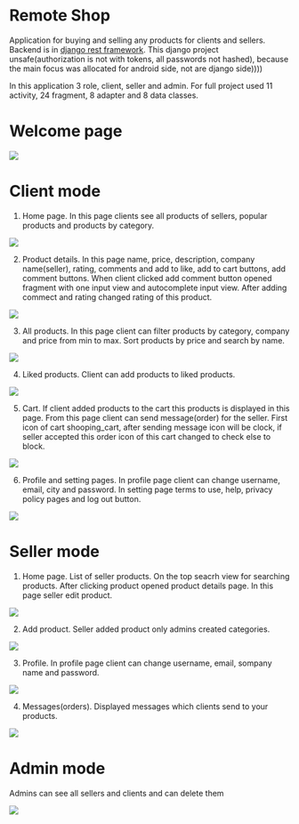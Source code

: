 # Remote Shop
Application for buying and selling any products for clients and sellers.
Backend is in [django rest framework](https://github.com/Erdaulet0341/android-back). This django project unsafe(authorization is not with tokens, all passwords not hashed), because the main focus was allocated for android side, not are django side))))


In this application 3 role, client, seller and admin. For full project used 11 activity, 24 fragment, 8 adapter and 8 data classes.

# Welcome page

![](https://github.com/Erdaulet0341/AndroidStudioProjects/blob/master/RemoteShop/Readme/ezgif.com-resize%20(23).gif)

# Client mode

1) Home page. In this page clients see all products of sellers, popular products and products by category.

![](https://github.com/Erdaulet0341/AndroidStudioProjects/blob/master/RemoteShop/Readme/ezgif.com-resize%20(19).gif)

2) Product details. In this page name, price, description, company name(seller), rating, comments and add to like, add to cart buttons, add comment buttons.
When client clicked add comment button opened fragment with one input view and autocomplete input view. After adding commect and rating changed rating of this product.

![](https://github.com/Erdaulet0341/AndroidStudioProjects/blob/master/RemoteShop/Readme/ezgif.com-resize%20(17).gif)

3) All products. In this page client can filter products by category, company and price from min to max. Sort products by price and search by name.

![](https://github.com/Erdaulet0341/AndroidStudioProjects/blob/master/RemoteShop/Readme/ezgif.com-resize%20(18).gif)

4) Liked products. Client can add products to liked products.

![](https://github.com/Erdaulet0341/AndroidStudioProjects/blob/master/RemoteShop/Readme/ezgif.com-resize%20(20).gif)

5) Cart. If client added products to the cart this products is displayed in this page. From this page client can send message(order) for the seller.
First icon of cart shooping_cart, after sending message icon will be clock, if seller accepted this order icon of this cart changed to check else to block.

![](https://github.com/Erdaulet0341/AndroidStudioProjects/blob/master/RemoteShop/Readme/ezgif.com-resize%20(21).gif)

6) Profile and setting pages. In profile page client can change username, email, city and password. In setting page terms to use, help, privacy policy pages and log out button.

![](https://github.com/Erdaulet0341/AndroidStudioProjects/blob/master/RemoteShop/Readme/ezgif.com-resize%20(22).gif)

# Seller mode

1) Home page. List of seller products. On the top seacrh view for searching products. After clicking product opened product details page. In this page seller edit product.

![](https://github.com/Erdaulet0341/AndroidStudioProjects/blob/master/RemoteShop/Readme/ezgif.com-resize%20(12).gif)

2) Add product. Seller added product only admins created categories.

![](https://github.com/Erdaulet0341/AndroidStudioProjects/blob/master/RemoteShop/Readme/ezgif.com-resize%20(15).gif)

3) Profile. In profile page client can change username, email, sompany name and password.

![](https://github.com/Erdaulet0341/AndroidStudioProjects/blob/master/RemoteShop/Readme/ezgif.com-resize%20(13).gif)

4) Messages(orders). Displayed messages which clients send to your products.

![](https://github.com/Erdaulet0341/AndroidStudioProjects/blob/master/RemoteShop/Readme/ezgif.com-resize%20(14).gif)

# Admin mode

Admins can see all sellers and clients and can delete them

![](https://github.com/Erdaulet0341/AndroidStudioProjects/blob/master/RemoteShop/Readme/ezgif.com-resize%20(16).gif)
